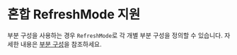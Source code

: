 # 혼합 RefreshMode 지원

부분 구성을 사용하는 경우 `RefreshMode`로 각 개별 부분 구성을 정의할 수 있습니다. 자세한 내용은 [부분 구성](https://msdn.microsoft.com/powershell/dsc/partialconfigs)을 참조하세요.



<!--HONumber=Aug16_HO3-->



